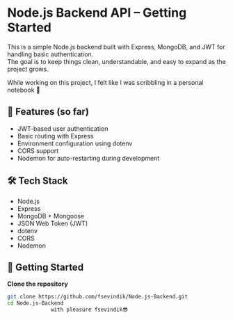# Node.js Backend API – Getting Started

This is a simple Node.js backend built with Express, MongoDB, and JWT for handling basic authentication.  
The goal is to keep things clean, understandable, and easy to expand as the project grows.

While working on this project, I felt like I was scribbling in a personal notebook 📝

## 🚀 Features (so far)

- JWT-based user authentication
- Basic routing with Express
- Environment configuration using dotenv
- CORS support
- Nodemon for auto-restarting during development

## 🛠 Tech Stack

- Node.js
- Express
- MongoDB + Mongoose
- JSON Web Token (JWT)
- dotenv
- CORS
- Nodemon

## 🧰 Getting Started
**Clone the repository**
   ```bash
   git clone https://github.com/fsevindik/Node.js-Backend.git
   cd Node.js-Backend
                 with pleasure fsevindik😎
